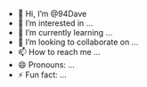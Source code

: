 - 👋 Hi, I’m @94Dave
- 👀 I’m interested in ...
- 🌱 I’m currently learning ...
- 💞️ I’m looking to collaborate on ...
- 📫 How to reach me ...
- 😄 Pronouns: ...
- ⚡ Fun fact: ...

<!---
94Dave/94Dave is a ✨ special ✨ repository because its `README.md` (this file) appears on your GitHub profile.
You can click the Preview link to take a look at your changes.
--->
